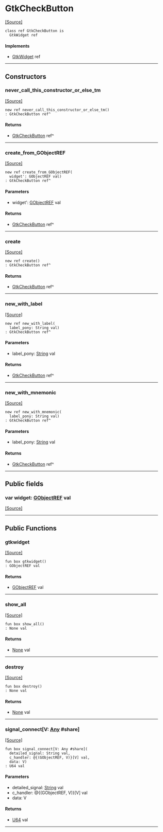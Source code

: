 # GtkCheckButton
<span class="source-link">[[Source]](src/gtk3/GtkCheckButton.md#L6)</span>
```pony
class ref GtkCheckButton is
  GtkWidget ref
```

#### Implements

* [GtkWidget](gtk3-GtkWidget.md) ref

---

## Constructors

### never_call_this_constructor_or_else_tm
<span class="source-link">[[Source]](src/gtk3/GtkCheckButton.md#L10)</span>


```pony
new ref never_call_this_constructor_or_else_tm()
: GtkCheckButton ref^
```

#### Returns

* [GtkCheckButton](gtk3-GtkCheckButton.md) ref^

---

### create_from_GObjectREF
<span class="source-link">[[Source]](src/gtk3/GtkCheckButton.md#L13)</span>


```pony
new ref create_from_GObjectREF(
  widget': GObjectREF val)
: GtkCheckButton ref^
```
#### Parameters

*   widget': [GObjectREF](gtk3-..-gobject-GObjectREF.md) val

#### Returns

* [GtkCheckButton](gtk3-GtkCheckButton.md) ref^

---

### create
<span class="source-link">[[Source]](src/gtk3/GtkCheckButton.md#L17)</span>


```pony
new ref create()
: GtkCheckButton ref^
```

#### Returns

* [GtkCheckButton](gtk3-GtkCheckButton.md) ref^

---

### new_with_label
<span class="source-link">[[Source]](src/gtk3/GtkCheckButton.md#L20)</span>


```pony
new ref new_with_label(
  label_pony: String val)
: GtkCheckButton ref^
```
#### Parameters

*   label_pony: [String](builtin-String.md) val

#### Returns

* [GtkCheckButton](gtk3-GtkCheckButton.md) ref^

---

### new_with_mnemonic
<span class="source-link">[[Source]](src/gtk3/GtkCheckButton.md#L23)</span>


```pony
new ref new_with_mnemonic(
  label_pony: String val)
: GtkCheckButton ref^
```
#### Parameters

*   label_pony: [String](builtin-String.md) val

#### Returns

* [GtkCheckButton](gtk3-GtkCheckButton.md) ref^

---

## Public fields

### var widget: [GObjectREF](gtk3-..-gobject-GObjectREF.md) val
<span class="source-link">[[Source]](src/gtk3/GtkCheckButton.md#L7)</span>



---

## Public Functions

### gtkwidget
<span class="source-link">[[Source]](src/gtk3/GtkCheckButton.md#L9)</span>


```pony
fun box gtkwidget()
: GObjectREF val
```

#### Returns

* [GObjectREF](gtk3-..-gobject-GObjectREF.md) val

---

### show_all
<span class="source-link">[[Source]](src/gtk3/GtkWidget.md#L4)</span>


```pony
fun box show_all()
: None val
```

#### Returns

* [None](builtin-None.md) val

---

### destroy
<span class="source-link">[[Source]](src/gtk3/GtkWidget.md#L7)</span>


```pony
fun box destroy()
: None val
```

#### Returns

* [None](builtin-None.md) val

---

### signal_connect\[V: [Any](builtin-Any.md) #share\]
<span class="source-link">[[Source]](src/gtk3/GtkWidget.md#L10)</span>


```pony
fun box signal_connect[V: Any #share](
  detailed_signal: String val,
  c_handler: @{(GObjectREF, V)}[V] val,
  data: V)
: U64 val
```
#### Parameters

*   detailed_signal: [String](builtin-String.md) val
*   c_handler: @{(GObjectREF, V)}[V] val
*   data: V

#### Returns

* [U64](builtin-U64.md) val

---

